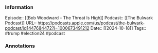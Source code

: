 ### Information

Episode:: [[Bob Woodward - The Threat Is High]]
Podcast:: [[The Bulwark Podcast]]
URL:: https://podcasts.apple.com/us/podcast/the-bulwark-podcast/id1447684472?i=1000673491212
Date:: [[2024-10-18]]
Tags:: #trump #election24 
#podcast


### Annotations

